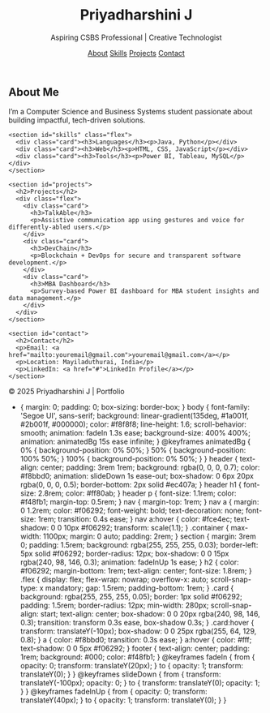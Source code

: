<!DOCTYPE html>
<html lang="en">
<head>
  <meta charset="UTF-8" />
  <meta name="viewport" content="width=device-width, initial-scale=1.0" />
  <title>Priyadharshini | Portfolio</title>
  <link rel="stylesheet" href="style.css" />
</head>
<body>
  <header>
    <h1>Priyadharshini J</h1>
    <p>Aspiring CSBS Professional | Creative Technologist</p>
    <nav>
      <a href="#about">About</a>
      <a href="#skills">Skills</a>
      <a href="#projects">Projects</a>
      <a href="#contact">Contact</a>
    </nav>
  </header>

  <main class="container">
    <section id="about">
      <h2>About Me</h2>
      <p>I’m a Computer Science and Business Systems student passionate about building impactful, tech-driven solutions.</p>
    </section>

    <section id="skills" class="flex">
      <div class="card"><h3>Languages</h3><p>Java, Python</p></div>
      <div class="card"><h3>Web</h3><p>HTML, CSS, JavaScript</p></div>
      <div class="card"><h3>Tools</h3><p>Power BI, Tableau, MySQL</p></div>
    </section>

    <section id="projects">
      <h2>Projects</h2>
      <div class="flex">
        <div class="card">
          <h3>TalkAble</h3>
          <p>Assistive communication app using gestures and voice for differently-abled users.</p>
        </div>
        <div class="card">
          <h3>DevChain</h3>
          <p>Blockchain + DevOps for secure and transparent software development.</p>
        </div>
        <div class="card">
          <h3>MBA Dashboard</h3>
          <p>Survey-based Power BI dashboard for MBA student insights and data management.</p>
        </div>
      </div>
    </section>

    <section id="contact">
      <h2>Contact</h2>
      <p>Email: <a href="mailto:youremail@gmail.com">youremail@gmail.com</a></p>
      <p>Location: Mayiladuthurai, India</p>
      <p>LinkedIn: <a href="#">LinkedIn Profile</a></p>
    </section>
  </main>

  <footer>
    <p>© 2025 Priyadharshini J | Portfolio</p>
  </footer>
</body>
</html>


* {
  margin: 0;
  padding: 0;
  box-sizing: border-box;
}
body {
  font-family: 'Segoe UI', sans-serif;
  background: linear-gradient(135deg, #1a001f, #2b001f, #000000);
  color: #f8f8f8;
  line-height: 1.6;
  scroll-behavior: smooth;
  animation: fadeIn 1.3s ease;
  background-size: 400% 400%;
  animation: animatedBg 15s ease infinite;
}
@keyframes animatedBg {
  0% { background-position: 0% 50%; }
  50% { background-position: 100% 50%; }
  100% { background-position: 0% 50%; }
}
header {
  text-align: center;
  padding: 3rem 1rem;
  background: rgba(0, 0, 0, 0.7);
  color: #f8bbd0;
  animation: slideDown 1s ease-out;
  box-shadow: 0 6px 20px rgba(0, 0, 0, 0.5);
  border-bottom: 2px solid #ec407a;
}
header h1 { font-size: 2.8rem; color: #ff80ab; }
header p { font-size: 1.1rem; color: #f48fb1; margin-top: 0.5rem; }
nav { margin-top: 1rem; }
nav a {
  margin: 0 1.2rem;
  color: #f06292;
  font-weight: bold;
  text-decoration: none;
  font-size: 1rem;
  transition: 0.4s ease;
}
nav a:hover {
  color: #fce4ec;
  text-shadow: 0 0 10px #f06292;
  transform: scale(1.1);
}
.container {
  max-width: 1100px;
  margin: 0 auto;
  padding: 2rem;
}
section {
  margin: 3rem 0;
  padding: 1.5rem;
  background: rgba(255, 255, 255, 0.03);
  border-left: 5px solid #f06292;
  border-radius: 12px;
  box-shadow: 0 0 15px rgba(240, 98, 146, 0.3);
  animation: fadeInUp 1s ease;
}
h2 {
  color: #f06292;
  margin-bottom: 1rem;
  text-align: center;
  font-size: 1.8rem;
}
.flex {
  display: flex;
  flex-wrap: nowrap;
  overflow-x: auto;
  scroll-snap-type: x mandatory;
  gap: 1.5rem;
  padding-bottom: 1rem;
}
.card {
  background: rgba(255, 255, 255, 0.05);
  border: 1px solid #f06292;
  padding: 1.5rem;
  border-radius: 12px;
  min-width: 280px;
  scroll-snap-align: start;
  text-align: center;
  box-shadow: 0 0 20px rgba(240, 98, 146, 0.3);
  transition: transform 0.3s ease, box-shadow 0.3s;
}
.card:hover {
  transform: translateY(-10px);
  box-shadow: 0 0 25px rgba(255, 64, 129, 0.8);
}
a {
  color: #f8bbd0;
  transition: 0.3s ease;
}
a:hover {
  color: #fff;
  text-shadow: 0 0 5px #f06292;
}
footer {
  text-align: center;
  padding: 1rem;
  background: #000;
  color: #f48fb1;
}
@keyframes fadeIn {
  from { opacity: 0; transform: translateY(20px); }
  to { opacity: 1; transform: translateY(0); }
}
@keyframes slideDown {
  from { transform: translateY(-100px); opacity: 0; }
  to { transform: translateY(0); opacity: 1; }
}
@keyframes fadeInUp {
  from { opacity: 0; transform: translateY(40px); }
  to { opacity: 1; transform: translateY(0); }
}

